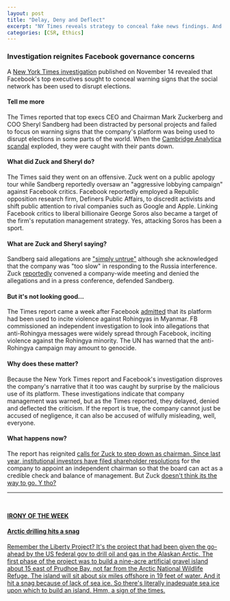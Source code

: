```yaml
---
layout: post
title: "Delay, Deny and Deflect"
excerpt: "NY Times reveals strategy to conceal fake news findings. And read the ironic news of the week."
categories: [CSR, Ethics]
---
```


### Investigation reignites Facebook governance concerns

A <a href="https://www.nytimes.com/2018/11/14/technology/facebook-data-russia-election-racism.html?module=inline" target="_blank">New York Times investigation</a> published on November 14 revealed that Facebook's top executives sought to conceal warning signs that the social network has been used to disrupt elections.

#### Tell me more

The Times reported that top execs CEO and Chairman Mark Zuckerberg and COO Sheryl Sandberg had been distracted by personal projects and failed to focus on warning signs that the company's platform was being used to disrupt elections in some parts of the world. When the <a href="https://www.vox.com/policy-and-politics/2018/3/23/17151916/facebook-cambridge-analytica-trump-diagram" target="__blank">Cambridge Analytica scandal</a> exploded, they were caught with their pants down.

#### What did Zuck and Sheryl do?

The Times said they went on an offensive. Zuck went on a public apology tour while Sandberg reportedly oversaw an "aggressive lobbying campaign" against Facebook critics. Facebook reportedly employed a Republic opposition research firm, Definers Public Affairs, to discredit activists and shift public attention to rival companies such as Google and Apple. Linking Facebook critics to liberal billionaire George Soros also became a target of the firm's reputation management strategy. Yes, attacking Soros has been a sport.

#### What are Zuck and Sheryl saying?

Sandberg said allegations are <a href="https://www.cnbc.com/2018/11/16/facebooks-sheryl-sandberg-responds-to-new-york-times-investigation.html" target="_blank">"simply untrue"</a> although she acknowledged that the company was "too slow" in responding to the Russia interference. Zuck <a href="https://www.nytimes.com/2018/11/17/technology/facebook-mark-zuckerberg.html" target="_blank">reportedly</a> convened a company-wide meeting and denied the allegations and in a press conference, defended Sandberg.

#### But it's not looking good...

The Times report came a week after Facebook <a href="https://www.bbc.com/news/world-asia-46105934" target="_blank">admitted</a> that its platform had been used to incite violence against Rohingyas in Myanmar. FB commissioned an independent investigation to look into allegations that anti-Rohingya messages were widely spread through Facebook, inciting violence against the Rohingya minority. The UN has warned that the anti-Rohingya campaign may amount to genocide.

#### Why does these matter?

Because the New York Times report and Facebook's investigation disproves the company's narrative that it too was caught by surprise by the malicious use of its platform. These investigations indicate that company management was warned, but as the Times reported, they delayed, denied and deflected the criticism. If the report is true, the company cannot just be accused of negligence, it can also be accused of wilfully misleading, well, everyone.

#### What happens now?

The report has reignited <a href="https://www.telegraph.co.uk/technology/2018/11/16/facebook-investors-call-mark-zuckerberg-resign-chairman-following/" target="_blank">calls for Zuck to step down as chairman. Since last year, institutional investors have filed <a href="https://www.reuters.com/article/us-facebook-shareholders/at-facebook-public-funds-join-push-to-remove-zuckerberg-as-chairman-idUSKCN1MR2GY" target="_blank">shareholder resolutions</a> for the company to appoint an independent chairman so that the board can act as a credible check and balance of management. But Zuck <a href="https://www.businessinsider.com/mark-zuckerberg-is-not-going-to-step-down-as-facebook-chairman-2018-11" target="_blank">doesn't think its the way to go. Y tho?

* * *
<br />

**IRONY OF THE WEEK**

#### **Arctic drilling hits a snag**

Remember the Liberty Project? It's the project that had been given the go-ahead by the US federal gov to drill oil and gas in the Alaskan Arctic. The first phase of the project was to build a nine-acre artificial gravel island about 15 east of Prudhoe Bay, not far from the Arctic National Wildlife Refuge. The island will sit about six miles offshore in 19 feet of water. And it <a href="https://www.theguardian.com/environment/2018/nov/15/arctic-oil-drilling-texas-hilcorp-beaufort-sea" target="_blank">hit a snag because of lack of sea ice. So there's literally inadequate sea ice upon which to build an island. Hmm, a sign of the times.
